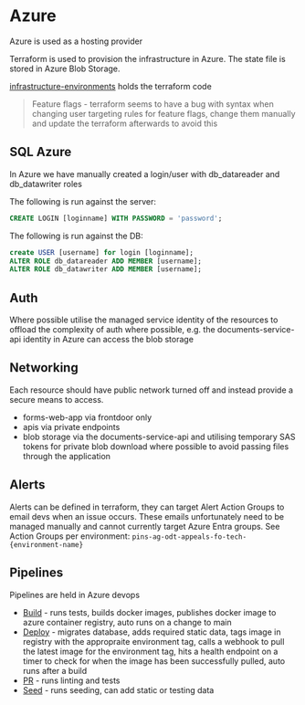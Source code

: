 # Azure

Azure is used as a hosting provider

Terraform is used to provision the infrastructure in Azure. The state file is stored in Azure Blob Storage.

[infrastructure-environments](https://github.com/Planning-Inspectorate/infrastructure-environments) holds the terraform code

> Feature flags - terraform seems to have a bug with syntax when changing user targeting rules for feature flags, change them manually and update the terraform afterwards to avoid this

## SQL Azure

In Azure we have manually created a login/user with db_datareader and db_datawriter roles

The following is run against the server:

```sql
CREATE LOGIN [loginname] WITH PASSWORD = 'password';
```

The following is run against the DB:

```sql
create USER [username] for login [loginname];
ALTER ROLE db_datareader ADD MEMBER [username];
ALTER ROLE db_datawriter ADD MEMBER [username];
```

## Auth

Where possible utilise the managed service identity of the resources to offload the complexity of auth where possible, e.g. the documents-service-api identity in Azure can access the blob storage

## Networking

Each resource should have public network turned off and instead provide a secure means to access.

- forms-web-app via frontdoor only
- apis via private endpoints
- blob storage via the documents-service-api and utilising temporary SAS tokens for private blob download where possible to avoid passing files through the application

## Alerts

Alerts can be defined in terraform, they can target Alert Action Groups to email devs when an issue occurs. These emails unfortunately need to be managed manually and cannot currently target Azure Entra groups. See Action Groups per environment: `pins-ag-odt-appeals-fo-tech-{environment-name}`

## Pipelines

Pipelines are held in Azure devops

- [Build](/azure-pipelines-build.yml) - runs tests, builds docker images, publishes docker image to azure container registry, auto runs on a change to main
- [Deploy](/azure-pipelines-deploy.yml) - migrates database, adds required static data, tags image in registry with the appropraite environment tag, calls a webhook to pull the latest image for the environment tag, hits a health endpoint on a timer to check for when the image has been successfully pulled, auto runs after a build
- [PR](/azure-pipelines-pr.yml) - runs linting and tests
- [Seed](/azure-pipelines-db-seed.yml) - runs seeding, can add static or testing data
